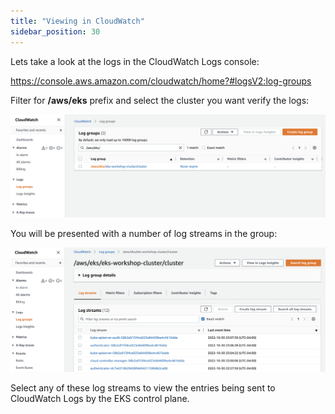 ```yaml
---
title: "Viewing in CloudWatch"
sidebar_position: 30
---
```


Lets take a look at the logs in the CloudWatch Logs console:

https://console.aws.amazon.com/cloudwatch/home?#logsV2:log-groups

Filter for **/aws/eks** prefix and select the cluster you want verify the logs:

![Cluster Loggroup](./assets/logging-cluster-cw-loggroup.png)

You will be presented with a number of log streams in the group:

![LogStream](./assets/logging-cluster-cw-logstream.png)

Select any of these log streams to view the entries being sent to CloudWatch Logs by the EKS control plane.

